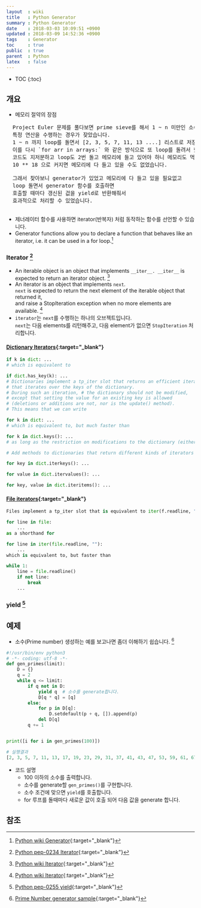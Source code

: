```yaml
---
layout  : wiki
title   : Python Generator
summary : Python Generator
date    : 2018-03-03 10:09:51 +0900
updated : 2018-03-09 14:52:36 +0900
tags    : Generator
toc     : true
public  : true
parent  : Python
latex   : false
---
```

* TOC
{:toc}

## 개요
  * 메모리 절약의 장점
  <pre>
  Project Euler 문제를 풀다보면 prime sieve를 해서 1 ~ n 미만인 소수에서 
  특정 연산을 수행하는 경우가 잦았습니다.
  1 ~ n 까지 loop를 돌면서 [2, 3, 5, 7, 11, 13 ....] 리스트로 저장한 후에 
  이를 다시 `for arr in arrays:` 와 같은 방식으로 또 loop를 돌려서 했더니
  코드도 지저분하고 loop도 2번 돌고 메모리에 들고 있어야 하니 메모리도 먹고
  10 ** 18 으로 커지면 메모리에 다 들고 있을 수도 없었습니다.
  
  그래서 찾아보니 generator가 있었고 메모리에 다 들고 있을 필요없고
  loop 돌면서 generator 함수를 호출하면 
  호출할 때마다 갱신된 겂을 yield로 반환해줘서 
  효과적으로 처리할 수 있었습니다.
  </pre>
  * 제너레이터 함수를 사용하면 iterator(반복자) 처럼 동작하는 함수를 선언할 수 있습니다.
  * Generator functions allow you to declare a function that behaves like an iterator, i.e. it can be used in a for loop.[^1]

### Iterator [^3]
  * An iterable object is an object that implements `__iter__. __iter__` is expected to return an iterator object. [^2]
  * An iterator is an object that implements `next`.  <br />
    `next` is expected to return the next element of the iterable object that returned it,  <br />
	and raise a StopIteration exception when no more elements are available. [^2]
  * `iterator`는 `next`를 수행하는 하나의 오브젝트입니다. <br />
    `next`는 다음 elements를 리턴해주고, 다음 element가 없으면 `StopIteration` 처리합니다.
	
#### [Dictionary Iterators](https://www.python.org/dev/peps/pep-0234/#dictionary-iterators){:target="_blank"}
  
```python
if k in dict: ...
# which is equivalent to

if dict.has_key(k): ...
# Dictionaries implement a tp_iter slot that returns an efficient iterator
# that iterates over the keys of the dictionary. 
# During such an iteration, # the dictionary should not be modified, 
# except that setting the value for an existing key is allowed 
# (deletions or additions are not, nor is the update() method). 
# This means that we can write

for k in dict: ...
# which is equivalent to, but much faster than

for k in dict.keys(): ...
# as long as the restriction on modifications to the dictionary (either by the loop or by another thread) are not violated.

# Add methods to dictionaries that return different kinds of iterators explicitly:

for key in dict.iterkeys(): ...

for value in dict.itervalues(): ...

for key, value in dict.iteritems(): ...
```

#### [File iterators](https://www.python.org/dev/peps/pep-0234/#file-iterators){:target="_blank"}

``` python
Files implement a tp_iter slot that is equivalent to iter(f.readline, ""). This means that we can write

for line in file:
    ...
as a shorthand for

for line in iter(file.readline, ""):
    ...
which is equivalent to, but faster than

while 1:
    line = file.readline()
    if not line:
        break
    ...
```
	
### yield [^4]

## 예제
  * 소수(Prime number) 생성하는 예를 보고나면 좀더 이해하기 쉽습니다. [^5]

```python
#!/usr/bin/env python3
# -*- coding: utf-8 -*-
def gen_primes(limit):
    D = {}
    q = 2
    while q <= limit:
        if q not in D:
            yield q  # 소수를 generate합니다. 
            D[q * q] = [q]
        else:
            for p in D[q]:
                D.setdefault(p + q, []).append(p)
            del D[q]
        q += 1


print([i for i in gen_primes(100)])

# 실행결과
[2, 3, 5, 7, 11, 13, 17, 19, 23, 29, 31, 37, 41, 43, 47, 53, 59, 61, 67, 71, 73, 79, 83, 89, 97]
```
  * 코드 설명 
    * 100 이하의 소수를 출력합니다. 
    - 소수를 generate할 `gen_primes()`를 구현합니다.
	- 소수 조건에 맞으면 `yield`를 호출합니다.
	- for 루프를 돌때마다 새로운 값이 호출 되어 다음 값을 generate 합니다.


## 참조

[^1]: [Python wiki Generator](https://wiki.python.org/moin/Generators){:target="_blank"}
[^2]: [Python wiki Iterator](https://wiki.python.org/moin/Iterator){:target="_blank"}
[^3]: [Python pep-0234 Iterator](https://www.python.org/dev/peps/pep-0234/){:target="_blank"}
[^4]: [Python pep-0255 yield](https://www.python.org/dev/peps/pep-0255/#specification-yield){:target="_blank"}
[^5]: [Prime Number generator sample](https://stackoverflow.com/a/568618/8163714){:target="_blank"}
